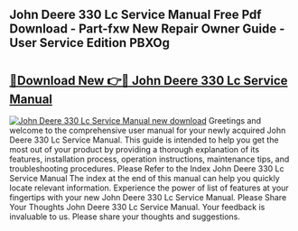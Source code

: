 ## John Deere 330 Lc Service Manual Free Pdf Download - Part-fxw New Repair Owner Guide - User Service Edition PBXOg

# <h2><a href="http://bc94431.oget.top/?id=John+Deere+330+Lc+Service+Manual">🔗Download New 👉🔴 John Deere 330 Lc Service Manual</a></h2>

[![John Deere 330 Lc Service Manual new download](https://i.imgur.com/5g1atiW.png)](http://bc94431.oget.top/?id=John+Deere+330+Lc+Service+Manual)
Greetings and welcome to the comprehensive user manual for your newly acquired John Deere 330 Lc Service Manual. This guide is intended to help you get the most out of your product by providing a thorough explanation of its features, installation process, operation instructions, maintenance tips, and troubleshooting procedures. Please Refer to the Index John Deere 330 Lc Service Manual The index at the end of this manual can help you quickly locate relevant information. Experience the power of list of features at your fingertips with your new John Deere 330 Lc Service Manual. Please Share Your Thoughts John Deere 330 Lc Service Manual. Your feedback is invaluable to us. Please share your thoughts and suggestions.
